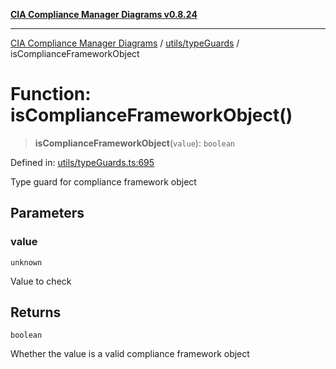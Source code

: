 [**CIA Compliance Manager Diagrams v0.8.24**](../../../README.md)

***

[CIA Compliance Manager Diagrams](../../../modules.md) / [utils/typeGuards](../README.md) / isComplianceFrameworkObject

# Function: isComplianceFrameworkObject()

> **isComplianceFrameworkObject**(`value`): `boolean`

Defined in: [utils/typeGuards.ts:695](https://github.com/Hack23/cia-compliance-manager/blob/8f5d084752ccee354557e96bf8b49239fb671c91/src/utils/typeGuards.ts#L695)

Type guard for compliance framework object

## Parameters

### value

`unknown`

Value to check

## Returns

`boolean`

Whether the value is a valid compliance framework object
